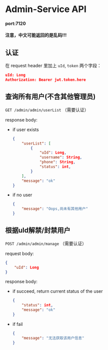 # Admin-Service API
#### port:7120
**注意，中文可能返回的是乱码!!!**

## 认证

在 request header 里加上 `uId`, `token` 两个字段：

```json
uId: Long
Authorization: Bearer jwt.token.here
```

## 查询所有用户(不含其他管理员)

`GET /admin/admin/userList` （需要认证）

response body:

+ if user exists

  ```json
  {
      "userList": [
          {
              "uId": Long,
              "username": String,
              "phone": String,
              "status": int,
          }
      ],
      "message": "ok"
  }
  ```

+ if no user

  ```json
  {
      "message": "Oops,尚未有其他用户"
  }
  ```

## 根据uId解禁/封禁用户

`POST /admin/admin/manage` （需要认证）

request body:

``` json
{
    "uId": Long
}
```

response body:

+ if succeed, return current status of the user

  ```json
  {
      "status": int,
      "message": "ok"
  }
  ```

+ if fail

  ```json
  {
      "message": "无法获取该用户信息"
  }
  ```

